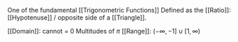 One of the fundamental [[Trigonometric Functions]]
Defined as the [[Ratio]]:  [[Hypotenuse]] /  opposite side of a [[Triangle]].

[[Domain]]: cannot = 0 Multitudes of $\pi$
[[Range]]: $(-\infty,-1]\cup[1, \infty)$

